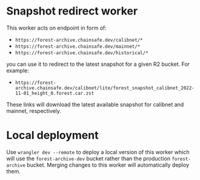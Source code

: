 # Snapshot redirect worker

This worker acts on endpoint in form of:

- `https://forest-archive.chainsafe.dev/calibnet/*`
- `https://forest-archive.chainsafe.dev/mainnet/*`
- `https://forest-archive.chainsafe.dev/historical/*`

you can use it to redirect to the latest snapshot for a given R2 bucket. For example:

- `https://forest-archive.chainsafe.dev/calibnet/lite/forest_snapshot_calibnet_2022-11-01_height_0.forest.car.zst`

These links will download the latest available snapshot for calibnet and mainnet, respectively.

# Local deployment

Use `wrangler dev --remote` to deploy a local version of this worker which will use the `forest-archive-dev` bucket rather than the production `forest-archive` bucket. Merging changes to this worker will automatically deploy them.
